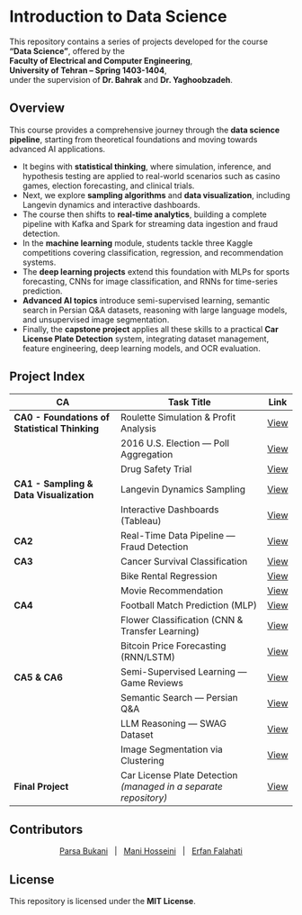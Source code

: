 ﻿
# Introduction to Data Science

This repository contains a series of projects developed for the course  
**“Data Science”**, offered by the  
**Faculty of Electrical and Computer Engineering**,  
**University of Tehran – Spring 1403-1404**,  
under the supervision of **Dr. Bahrak** and **Dr. Yaghoobzadeh**.

## Overview

This course provides a comprehensive journey through the **data science pipeline**, starting from theoretical foundations and moving towards advanced AI applications.  

- It begins with **statistical thinking**, where simulation, inference, and hypothesis testing are applied to real-world scenarios such as casino games, election forecasting, and clinical trials.  
- Next, we explore **sampling algorithms** and **data visualization**, including Langevin dynamics and interactive dashboards.  
- The course then shifts to **real-time analytics**, building a complete pipeline with Kafka and Spark for streaming data ingestion and fraud detection.  
- In the **machine learning** module, students tackle three Kaggle competitions covering classification, regression, and recommendation systems.  
- The **deep learning projects** extend this foundation with MLPs for sports forecasting, CNNs for image classification, and RNNs for time-series prediction.  
- **Advanced AI topics** introduce semi-supervised learning, semantic search in Persian Q&A datasets, reasoning with large language models, and unsupervised image segmentation.  
- Finally, the **capstone project** applies all these skills to a practical **Car License Plate Detection** system, integrating dataset management, feature engineering, deep learning models, and OCR evaluation.  


## Project Index

| CA | Task Title | Link |
|----|---------------|------|
| **CA0 - Foundations of Statistical Thinking** | Roulette Simulation & Profit Analysis | [View](https://github.com/erfan-f/DataScience-Course/tree/main/Foundations%20of%20Statistical%20Thinking/Roulette%20Simulation%20%26%20Profit%20Analysis) |
|       | 2016 U.S. Election — Poll Aggregation | [View](https://github.com/erfan-f/DataScience-Course/tree/main/Foundations%20of%20Statistical%20Thinking/2016%20US%20Election%20Prediction) |
|       | Drug Safety Trial  | [View](https://github.com/erfan-f/DataScience-Course/tree/main/Foundations%20of%20Statistical%20Thinking/Drug%20Safety%20Trial) |
| **CA1 - Sampling & Data Visualization** | Langevin Dynamics Sampling | [View](https://github.com/erfan-f/DataScience-Course/tree/main/Sampling%20%26%20Data%20Visualization/Langevin%20Dynamics%20Sampling) |
|       | Interactive Dashboards (Tableau) | [View](https://github.com/erfan-f/DataScience-Course/tree/main/Sampling%20%26%20Data%20Visualization/Airbnb%20Data%20Storytelling%20with%20Tableau) |
| **CA2** | Real-Time Data Pipeline — Fraud Detection | [View](./CA2) |
| **CA3** | Cancer Survival Classification | [View](./CA3/Cancer%20Survival%20Classification) |
|       | Bike Rental Regression | [View](./CA3/Bike%20Rental%20Regression) |
|       | Movie Recommendation | [View](./CA3/Movie%20Recommendation) |
| **CA4** | Football Match Prediction (MLP) | [View](./CA4/Football%20Match%20Prediction) |
|       | Flower Classification (CNN & Transfer Learning) | [View](./CA4/Flower%20Classification) |
|       | Bitcoin Price Forecasting (RNN/LSTM) | [View](./CA4/Bitcoin%20Price%20Prediction) |
| **CA5 & CA6** | Semi-Supervised Learning — Game Reviews | [View](./CA5-6/Game%20Review%20Prediction) |
|       | Semantic Search — Persian Q&A | [View](./CA5-6/Semantic%20Search) |
|       | LLM Reasoning — SWAG Dataset | [View](./CA5-6/LLM%20Reasoning) |
|       | Image Segmentation via Clustering | [View](./CA5-6/Image%20Segmentation) |
| **Final Project** | Car License Plate Detection *(managed in a separate repository)* | [View](./Car%20License%20Plate%20Detection) |



## Contributors

<div align="center">
<a href="https://github.com/ParsaBukani">Parsa Bukani</a> &nbsp;&nbsp;|&nbsp;&nbsp;
<a href="https://github.com/manih1384">Mani Hosseini</a> &nbsp;&nbsp;|&nbsp;&nbsp;
<a href="https://github.com/erfan-f">Erfan Falahati</a>
</div>

## License

This repository is licensed under the **MIT License**.

